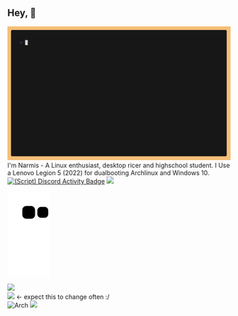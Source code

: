 ## Hey, 👋
![](img/demo.gif)
I'm Narmis - A Linux enthusiast, desktop ricer and highschool student. I Use a Lenovo Legion 5 (2022) for dualbooting Archlinux and Windows 10.\
[![(Script) Discord Activity Badge](https://badgen.net/badge/Discord%20User/Idle?color=edca00&labelColor=434343&icon=discord)](https://github.com/Narmis-E/narmis-e)
![](https://komarev.com/ghpvc/?username=Narmis-E)

![](https://github.com/Narmis-E/narmis-e/blob/output/github-contribution-grid-snake-dark.svg)

[![](https://skillicons.dev/icons?i=python,cpp,bash,html,css,linux,neovim)](https://skillicons.dev)\
![](https://img.shields.io/date/1693732420.svg?label=Time%20since%20last%20distrohop:&colorB=red) <- expect this to change often :/\
![Arch](https://img.shields.io/badge/Arch%20Linux-1BADF6?logo=arch-linux&logoColor=fff&style=flat)
![](https://custom-icon-badges.demolab.com/badge/hyprland-wm-FE403F.svg?logo=hyprlandwm)
